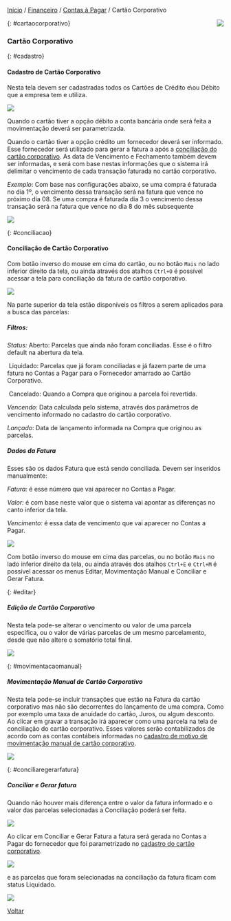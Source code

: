 [Início](index.md) / [Financeiro](financeiro.md) /  [Contas à Pagar](financeiro.md#financeirocontaspagar) / Cartão Corporativo

<a href="http://docs.continentenuvem.com.br/dicas.html#dicas"><img align="right" src="http://docs.continentenuvem.com.br/images/dicas.jpg"></a>



{: #cartaocorporativo}

### Cartão Corporativo

{: #cadastro}

#### Cadastro de Cartão Corporativo

Nesta tela devem ser cadastradas todos os Cartões de Crédito e\ou Débito que a empresa tem e utiliza.

![](images/financeiro_cartao_corporativo.jpg)



Quando o cartão tiver a opção débito a conta bancária onde será feita a movimentação deverá ser parametrizada.

Quando o cartão tiver a opção crédito um fornecedor deverá ser informado. Esse fornecedor será utilizado para gerar a fatura a após a [conciliação do cartão corporativo](financeiro_cartao_corporativo.md#conciliacao). As data de Vencimento e Fechamento também devem ser informadas, e será com base nestas informações que o sistema irá delimitar o vencimento de cada transação faturada no cartão corporativo.

*Exemplo*: Com base nas configurações abaixo, se uma compra é faturada no dia 1º, o vencimento dessa transação será na fatura que vence no próximo dia 08.  Se uma compra é faturada dia 3 o vencimento dessa transação será na fatura que vence no dia 8 do mês subsequente

![](images/financeiro_cartao_corporativo_debitocredito.jpg)



{: #conciliacao}

#### Conciliação de Cartão Corporativo

Com botão inverso do mouse em cima do cartão,  ou no botão `Mais` no lado inferior direito da tela, ou ainda através dos atalhos  `Ctrl+O` é possível acessar a tela para conciliação da fatura de cartão corporativo.

![](images/financeiro_cartao_corporativo_conciliacao.jpg)



Na parte superior da tela estão disponíveis os filtros a serem aplicados para a busca das parcelas:



##### Filtros:

*Status:* Aberto: Parcelas que ainda não foram conciliadas. Esse é o filtro default na abertura da tela.

​             Liquidado: Parcelas que já foram conciliadas e já fazem parte de uma fatura no Contas a Pagar para o Fornecedor amarrado ao Cartão Corporativo.

​              Cancelado: Quando a Compra que originou a parcela foi revertida.

*Vencendo:* Data calculada pelo sistema, através dos parâmetros de vencimento informado no cadastro do cartão corporativo.

*Lançado*: Data de lançamento informada na Compra que originou as parcelas.



##### Dados da Fatura

Esses são os dados Fatura que está sendo conciliada. Devem ser inseridos manualmente:

*Fatura:*  é esse número que vai aparecer no Contas a Pagar.

*Valor:*  é com base neste valor que o sistema vai apontar as diferenças no canto inferior da tela.

*Vencimento:*   é essa data de vencimento que vai aparecer no Contas a Pagar.



![](images/financeiro_cartao_corporativo_conciliacao_telaconciliacao.jpg)



Com botão inverso do mouse em cima das parcelas,  ou no botão `Mais` no lado inferior direito da tela, ou ainda através dos atalhos  `Ctrl+E` e `Ctrl+M` é possível acessar os menus Editar, Movimentação Manual e Conciliar e Gerar Fatura.

{: #editar}

##### Edição de Cartão Corporativo

Nesta tela pode-se alterar o vencimento ou valor de uma parcela específica, ou o valor de várias parcelas de um mesmo parcelamento, desde que não altere o somatório total final.

![](images/financeiro_cartao_corporativo_conciliacao_telaconciliacao_editar.jpg)



{: #movimentacaomanual}

##### Movimentação Manual de Cartão Corporativo

Nesta tela pode-se incluir transações  que estão na Fatura da cartão corporativo mas não são decorrentes do lançamento de uma compra. Como por exemplo uma taxa de anuidade do cartão, Juros, ou algum desconto. Ao clicar em gravar a transação irá aparecer como uma parcela na tela de conciliação do cartão corporativo. Esses valores serão contabilizados de acordo com as contas contábeis informadas no [cadastro de motivo de movimentação manual de cartão corporativo](financeiro_motivo_movimentacao_manual_cartao.md).

![](images/financeiro_cartao_corporativo_conciliacao_telaconciliacao_movmanual.jpg)



{: #conciliaregerarfatura}

##### Conciliar e Gerar fatura

Quando não houver mais diferença entre o valor da fatura informado e o valor das parcelas selecionadas a Conciliação poderá ser feita. 

![](images/financeiro_cartao_corporativo_conciliacao_telaconciliacao_gerarfatura.jpg)

Ao clicar em Conciliar e Gerar Fatura a fatura será gerada no Contas a Pagar do fornecedor que foi parametrizado no [cadastro do cartão corporativo](financeiro_cartao_corporativo.md#cadastro).

![](images/financeiro_cartao_corporativo_conciliacao_fatura.jpg)

e as parcelas que foram selecionadas na conciliação da fatura ficam com status Liquidado.

![](images/financeiro_cartao_corporativo_conciliacao_telaconciliacao_liquidado.jpg)





[Voltar](financeiro.md#financeirocontaspagar)

